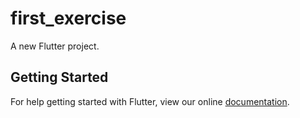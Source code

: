 # first_exercise

A new Flutter project.

## Getting Started

For help getting started with Flutter, view our online
[documentation](https://flutter.io/).
